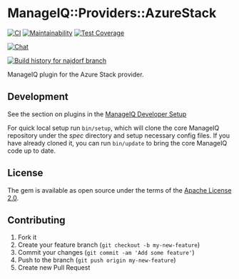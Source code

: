 # ManageIQ::Providers::AzureStack

[![CI](https://github.com/ManageIQ/manageiq-providers-azure_stack/actions/workflows/ci.yaml/badge.svg?branch=najdorf)](https://github.com/ManageIQ/manageiq-providers-azure_stack/actions/workflows/ci.yaml)
[![Maintainability](https://api.codeclimate.com/v1/badges/e9abcd437efff98ed5b9/maintainability)](https://codeclimate.com/github/ManageIQ/manageiq-providers-azure_stack/maintainability)
[![Test Coverage](https://api.codeclimate.com/v1/badges/e9abcd437efff98ed5b9/test_coverage)](https://codeclimate.com/github/ManageIQ/manageiq-providers-azure_stack/test_coverage)

[![Chat](https://badges.gitter.im/Join%20Chat.svg)](https://gitter.im/ManageIQ/manageiq-providers-azure_stack?utm_source=badge&utm_medium=badge&utm_campaign=pr-badge&utm_content=badge)

[![Build history for najdorf branch](https://buildstats.info/github/chart/ManageIQ/manageiq-providers-azure_stack?branch=najdorf&buildCount=50&includeBuildsFromPullRequest=false&showstats=false)](https://github.com/ManageIQ/manageiq-providers-azure_stack/actions?query=branch%3Amaster)

ManageIQ plugin for the Azure Stack provider.

## Development

See the section on plugins in the [ManageIQ Developer Setup](http://manageiq.org/docs/guides/developer_setup/plugins)

For quick local setup run `bin/setup`, which will clone the core ManageIQ repository under the *spec* directory and setup necessary config files. If you have already cloned it, you can run `bin/update` to bring the core ManageIQ code up to date.

## License

The gem is available as open source under the terms of the [Apache License 2.0](http://www.apache.org/licenses/LICENSE-2.0).

## Contributing

1. Fork it
2. Create your feature branch (`git checkout -b my-new-feature`)
3. Commit your changes (`git commit -am 'Add some feature'`)
4. Push to the branch (`git push origin my-new-feature`)
5. Create new Pull Request
